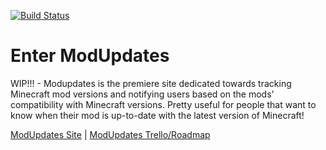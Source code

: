 [![Build Status](https://travis-ci.org/BlueOrchard/ModUpdates-Frontend.svg?branch=master)](https://travis-ci.org/BlueOrchard/ModUpdates-Frontend)

# Enter ModUpdates

WIP!!! - Modupdates is the premiere site dedicated towards tracking Minecraft mod versions and notifying users based on the mods' compatibility with Minecraft versions. Pretty useful for people that want to know when their mod is up-to-date with the latest version of Minecraft!

[ModUpdates Site](https://modupdates.com/) | [ModUpdates Trello/Roadmap](https://trello.com/b/wygqoMHG/)